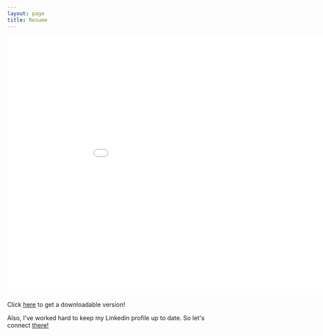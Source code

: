```yaml
---
layout: page
title: Resume
---
```


<object>
<embed src="{{ site.baseurl }}/public/Resume_SoumitraSaxena.pdf" width="1000" height="600" type='application/pdf'>
</object>

<p> Click <a href="{{ site.baseurl }}/public/Resume_SoumitraSaxena.pdf" target="_blank">here</a> to get a downloadable version!
<p> Also, I've worked hard to keep my Linkedin profile up to date. So let's connect <a href="https://www.linkedin.com/in/soumitrasaxena/" target="_blank">there!</a>
